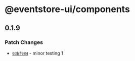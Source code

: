 # @eventstore-ui/components

## 0.1.9

### Patch Changes

-   [`03bf984`](https://github.com/EventStore/Design-System/commit/03bf9849fd9167dd46986b3a994938ded3ffb8e0) - minor testing 1
